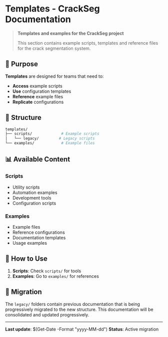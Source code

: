 # Templates - CrackSeg Documentation

> **Templates and examples for the CrackSeg project**
>
> This section contains example scripts, templates and reference files for the crack segmentation system.

## 📜 Purpose

**Templates** are designed for teams that need to:

- **Access** example scripts
- **Use** configuration templates
- **Reference** example files
- **Replicate** configurations

## 📁 Structure

```bash
templates/
├── scripts/             # Example scripts
│   └── legacy/         # Legacy scripts
└── examples/            # Example files
```

## 📊 Available Content

### **Scripts**

- Utility scripts
- Automation examples
- Development tools
- Configuration scripts

### **Examples**

- Example files
- Reference configurations
- Documentation templates
- Usage examples

## 📖 How to Use

1. **Scripts**: Check `scripts/` for tools
2. **Examples**: Go to `examples/` for references

## 🔄 Migration

The `legacy/` folders contain previous documentation that is being progressively migrated to the
new structure. This documentation will be consolidated and updated progressively.

---

**Last update**: $(Get-Date -Format "yyyy-MM-dd")
**Status**: Active migration
